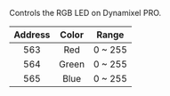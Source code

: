 Controls the RGB LED on Dynamixel PRO.

| Address | Color | Range |
| :-----: | :---: | :---: |
|563|Red|0 ~ 255|
|564|Green|0 ~ 255|
|565|Blue|0 ~ 255|
